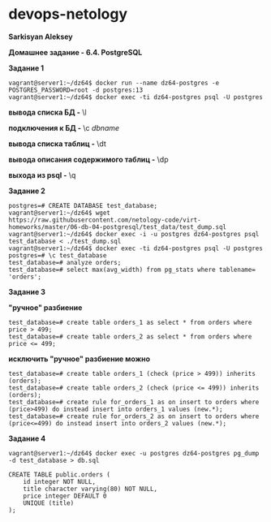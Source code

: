 # devops-netology
**Sarkisyan Aleksey**

**Домашнее задание - 6.4. PostgreSQL**


**Задание 1**

```
vagrant@server1:~/dz64$ docker run --name dz64-postgres -e POSTGRES_PASSWORD=root -d postgres:13
vagrant@server1:~/dz64$ docker exec -ti dz64-postgres psql -U postgres
```

**вывода списка БД -** \l

**подключения к БД -** \c *dbname*

**вывода списка таблиц -** \dt

**вывода описания содержимого таблиц -** \dp

**выхода из psql -** \q




**Задание 2**

```
postgres=# CREATE DATABASE test_database;
vagrant@server1:~/dz64$ wget https://raw.githubusercontent.com/netology-code/virt-homeworks/master/06-db-04-postgresql/test_data/test_dump.sql
vagrant@server1:~/dz64$ docker exec -i -u postgres dz64-postgres psql test_database < ./test_dump.sql
vagrant@server1:~/dz64$ docker exec -ti dz64-postgres psql -U postgres
postgres=# \c test_database
test_database=# analyze orders;
test_database=# select max(avg_width) from pg_stats where tablename= 'orders';
```



**Задание 3**


**"ручное" разбиение**

```
test_database=# create table orders_1 as select * from orders where price > 499;
test_database=# create table orders_2 as select * from orders where price <= 499;
```

**исключить "ручное" разбиение можно**

```
test_database=# create table orders_1 (check (price > 499)) inherits (orders);
test_database=# create table orders_2 (check (price <= 499)) inherits (orders);
test_database=# create rule for_orders_1 as on insert to orders where (price>499) do instead insert into orders_1 values (new.*);
test_database=# create rule for_orders_2 as on insert to orders where (price<=499) do instead insert into orders_2 values (new.*);
```


**Задание 4**

```
vagrant@server1:~/dz64$ docker exec -u postgres dz64-postgres pg_dump -d test_database > db.sql

CREATE TABLE public.orders (
    id integer NOT NULL,
    title character varying(80) NOT NULL,
    price integer DEFAULT 0
	UNIQUE (title)
);
```
